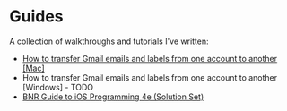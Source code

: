 # Guides
A collection of walkthroughs and tutorials I've written:

* [How to transfer Gmail emails and labels from one
  account to another [Mac]
  ](./gmail-transfer-guide-mac.md)
* How to transfer Gmail emails and labels from one
  account to another [Windows] - TODO
* [BNR Guide to iOS Programming 4e (Solution Set)
  ](./BNR-iOS-Programming-4e)